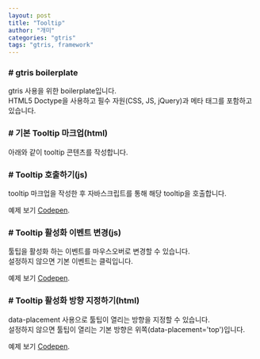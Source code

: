 ```yaml
---
layout: post
title: "Tooltip"
author: "개미"
categories: "gtris"
tags: "gtris, framework"
---
```


### # gtris boilerplate

gtris 사용을 위한 boilerplate입니다.  
HTML5 Doctype을 사용하고 필수 자원(CSS, JS, jQuery)과 메타 태그를 포함하고 있습니다.

<script src="https://gist.github.com/gabia-frontend-dev/996f3d9caf41cd6226d342978846901e.js"></script>

### # 기본 Tooltip 마크업(html)

아래와 같이 tooltip 콘텐츠를 작성합니다.

<script src="https://gist.github.com/gabia-frontend-dev/4477b97764b203966bb365fbb6a4dd77.js"></script>

### # Tooltip 호출하기(js)

tooltip 마크업을 작성한 후 자바스크립트를 통해 해당 tooltip을 호출합니다.

<script src="https://gist.github.com/gabia-frontend-dev/5a177b6a1d953ffa960ace0f1c475fa7.js"></script>

예제 보기 [Codepen](https://codepen.io/dochoul/pen/rGRadw).

### # Tooltip 활성화 이벤트 변경(js)

툴팁을 활성화 하는 이벤트를 마우스오버로 변경할 수 있습니다.  
설정하지 않으면 기본 이벤트는 클릭입니다.

<script src="https://gist.github.com/gabia-frontend-dev/f7e1c53ae87572847e47823913bbb9cf.js"></script>

예제 보기 [Codepen](https://codepen.io/dochoul/pen/pWYvmP).

### # Tooltip 활성화 방향 지정하기(html)

data-placement 사용으로 툴팁이 열리는 방향을 지정할 수 있습니다.  
설정하지 않으면 툴팁이 열리는 기본 방향은 위쪽(data-placement='top')입니다.

<script src="https://gist.github.com/gabia-frontend-dev/bae2c2ff5ab8ded3b64b45439c28ccde.js"></script>

예제 보기 [Codepen](https://codepen.io/dochoul/pen/oGVXXV).